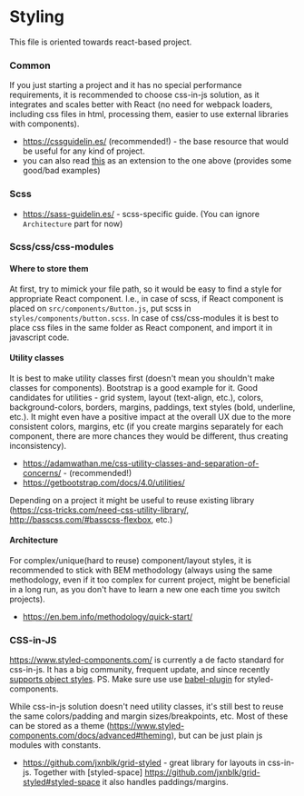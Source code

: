 # Styling

This file is oriented towards react-based project.

### Common

If you just starting a project and it has no special performance requirements, it is recommended to choose css-in-js solution,
as it integrates and scales better with React (no need for webpack loaders, including css files in html, processing them, easier to use external libraries with components).

- https://cssguidelin.es/ (recommended!) - the base resource that would be useful for any kind of project.
- you can also read [this](https://github.com/chris-pearce/css-guidelines) as an extension to the one above (provides some good/bad examples)

### Scss

- https://sass-guidelin.es/ - scss-specific guide. (You can ignore `Architecture` part for now)

### Scss/css/css-modules

#### Where to store them

At first, try to mimick your file path, so it would be easy to find a style for appropriate React component.
I.e., in case of scss, if React component is placed on `src/components/Button.js`, put scss in `styles/components/button.scss`.
In case of css/css-modules it is best to place css files in the same folder as React component, and import it in javascript code.

#### Utility classes

It is best to make utility classes first (doesn't mean you shouldn't make classes for components). Bootstrap is a good example for it.
Good candidates for utilities - grid system, layout (text-align, etc.), colors, background-colors, borders, margins, paddings, text styles (bold, underline, etc.).
It might even have a positive impact at the overall UX due to the more consistent colors, margins, etc (if you create margins separately for each component, there are more chances they would be different, thus creating inconsistency).

- https://adamwathan.me/css-utility-classes-and-separation-of-concerns/ - (recommended!)
- https://getbootstrap.com/docs/4.0/utilities/ 

Depending on a project it might be useful to reuse existing library (https://css-tricks.com/need-css-utility-library/, http://basscss.com/#basscss-flexbox, etc.)

#### Architecture

For complex/unique(hard to reuse) component/layout styles, it is recommended to stick with BEM methodology (always using the same methodology, even if it too complex for current project, might be beneficial in a long run, as you don't have to learn a new one each time you switch projects).

- https://en.bem.info/methodology/quick-start/

### CSS-in-JS

https://www.styled-components.com/ is currently a de facto standard for css-in-js. It has a big community, frequent update, and since recently [supports object styles](https://github.com/styled-components/styled-components/pull/1732).
PS. Make sure use use [babel-plugin](https://www.styled-components.com/docs/tooling#babel-plugin) for styled-components.

While css-in-js solution doesn't need utility classes, it's still best to reuse the same colors/padding and margin sizes/breakpoints, etc.
Most of these can be stored as a theme (https://www.styled-components.com/docs/advanced#theming), but can be just plain js modules with constants.

- https://github.com/jxnblk/grid-styled - great library for layouts in css-in-js. Together with [styled-space] https://github.com/jxnblk/grid-styled#styled-space it also handles paddings/margins.
